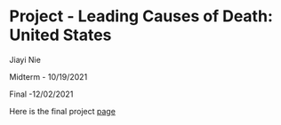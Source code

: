 Project - Leading Causes of Death: United States
================
Jiayi Nie

Midterm - 10/19/2021

Final -12/02/2021 

Here is the final project [page](https://njy530.github.io/pm566-project/)

